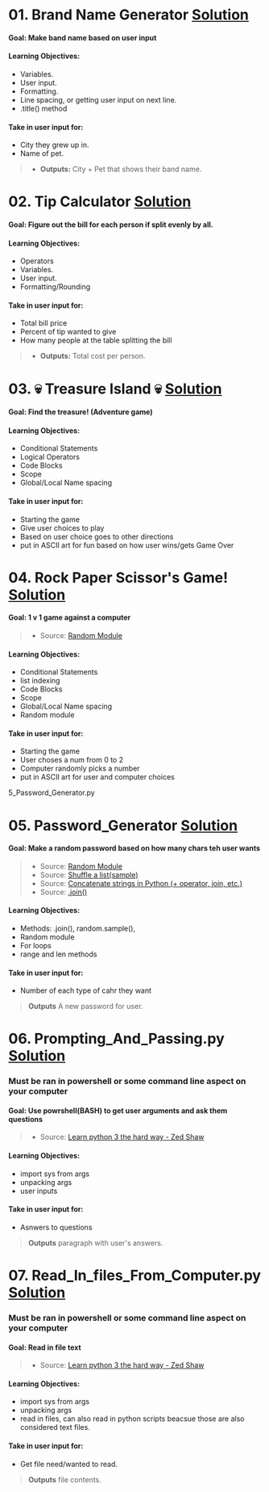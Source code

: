 # 01. Brand Name Generator [Solution](https://github.com/Jtrahan88/Python-Fundamentals/blob/main/01.%20Basic%20Syntax%2C%20Conditional%20Statements%20and%20Loops/01_Project_Band_Name_Generator.py)
#### Goal: Make band name based on user input
#### Learning Objectives:
 * Variables.
 * User input.
 * Formatting.
 * Line spacing, or getting user input on next line.
 * .title() method
#### Take in user input for:
 * City they grew up in.
 * Name of pet.
 > * **Outputs:** City + Pet that shows their band name.

# 02. Tip Calculator [Solution](https://github.com/Jtrahan88/Python-Fundamentals/blob/main/01.%20Basic%20Syntax%2C%20Conditional%20Statements%20and%20Loops/2_Project_Tip_Calculator.py)
#### Goal: Figure out the bill for each person if split evenly by all.
#### Learning Objectives:
 * Operators
 * Variables.
 * User input.
 * Formatting/Rounding
 
#### Take in user input for:
 * Total bill price
 * Percent of tip wanted to give
 * How many people at the table splitting the bill
 > * **Outputs:** Total cost per person.

# 03. 💀 Treasure Island 💀 [Solution](https://github.com/Jtrahan88/Python-Fundamentals/blob/main/01.%20Basic%20Syntax%2C%20Conditional%20Statements%20and%20Loops/3_Treasure_Island.py)

#### Goal: Find the treasure! (Adventure game)
#### Learning Objectives:
 * Conditional Statements
 * Logical Operators
 * Code Blocks
 * Scope
 * Global/Local Name spacing
#### Take in user input for:
 * Starting the game
 * Give user choices to play
 * Based on user choice goes to other directions
 * put in ASCII art for fun based on how user wins/gets Game Over
 
 
 
 # 04. Rock Paper Scissor's Game! [Solution](https://github.com/Jtrahan88/Python-Fundamentals/blob/main/01.%20Basic%20Syntax%2C%20Conditional%20Statements%20and%20Loops/4_Rock_Papper_Scissors.py)

#### Goal: 1 v 1 game against a computer
> * Source: [Random Module](https://docs.python.org/3/library/random.html)
#### Learning Objectives:
 * Conditional Statements
 * list indexing
 * Code Blocks
 * Scope
 * Global/Local Name spacing
 * Random module
#### Take in user input for:
 * Starting the game
 * User choses a num from 0 to 2
 * Computer randomly picks a number
 * put in ASCII art for user and computer choices

5_Password_Generator.py

 # 05. Password_Generator [Solution](https://github.com/Jtrahan88/Python/blob/main/01.%20Basic%20Syntax%2C%20Conditional%20Statements%20and%20Loops/5_Password_Generator.py)

#### Goal: Make a random password based on how many chars teh user wants
> * Source: [Random Module](https://docs.python.org/3/library/random.html)
> * Source: [Shuffle a list(sample)](https://note.nkmk.me/en/python-random-shuffle/#:~:text=To%20shuffle%20strings%20or%20tuples,to%20a%20string%20or%20tuple.)
> * Source: [Concatenate strings in Python (+ operator, join, etc.)](https://note.nkmk.me/en/python-string-concat/)
> * Source: [.join()](https://www.w3schools.com/python/ref_string_join.asp)
#### Learning Objectives:
 * Methods: .join(), random.sample(), 
 * Random module
 * For loops
 * range and len methods
#### Take in user input for:
 * Number of each type of cahr they want
 > **Outputs** A new password for user. 
 
  # 06. Prompting_And_Passing.py [Solution](https://github.com/Jtrahan88/Python/blob/main/01.%20Basic%20Syntax%2C%20Conditional%20Statements%20and%20Loops/6_Prompting_And_Passing.py)
  ### Must be ran in powershell or some command line aspect on your computer

#### Goal: Use powrshell(BASH) to get user arguments and ask them questions
> * Source: [Learn python 3 the hard way - Zed Shaw](https://www.informit.com/store/learn-python-3-the-hard-way-a-very-simple-introduction-9780134692883)

#### Learning Objectives:
 * import sys from args
 * unpacking args
 * user inputs
#### Take in user input for:
 * Asnwers to questions
 > **Outputs** paragraph with user's answers. 
 
   # 07. Read_In_files_From_Computer.py [Solution](https://github.com/Jtrahan88/Python/blob/main/01.%20Basic%20Syntax%2C%20Conditional%20Statements%20and%20Loops/7_Read_In_files_From_Computer.py/7_Read_In_files_From_Computer.py)
  ### Must be ran in powershell or some command line aspect on your computer

#### Goal: Read in file text
> * Source: [Learn python 3 the hard way - Zed Shaw](https://www.informit.com/store/learn-python-3-the-hard-way-a-very-simple-introduction-9780134692883)

#### Learning Objectives:
 * import sys from args
 * unpacking args
 * read in files, can also read in python scripts beacsue those are also considered text files.
#### Take in user input for:
 * Get file need/wanted to read. 
 > **Outputs** file contents. 
